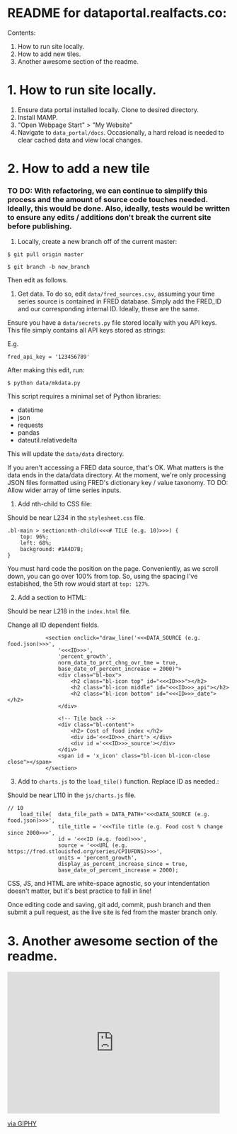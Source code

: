 # README for dataportal.realfacts.co:

Contents:

1. How to run site locally.
2. How to add new tiles.
3. Another awesome section of the readme.

# 1. How to run site locally.

1. Ensure data portal installed locally. Clone to desired directory. 
2. Install MAMP. 
3. "Open Webpage Start" > "My Website" 
4. Navigate to `data_portal/docs`. Occasionally, a hard reload is needed to clear cached data and view local changes.

# 2. How to add a new tile

### TO DO: With refactoring, we can continue to simplify this process and the amount of source code touches needed. Ideally, this would be done. Also, ideally, tests would be written to ensure any edits / additions don't break the current site before publishing. 

1. Locally, create a new branch off of the current master:

`$ git pull origin master`

`$ git branch -b new_branch`

Then edit as follows.

1. Get data. To do so, edit `data/fred_sources.csv`, assuming your time series source is contained in FRED database. Simply add the FRED_ID and our corresponding internal ID. Ideally, these are the same. 

Ensure you have a `data/secrets.py` file stored locally with you API keys. This file simply contains all API keys stored as strings:

E.g.

`fred_api_key = '123456789'`

After making this edit, run:

`$ python data/mkdata.py` 

This script requires a minimal set of Python libraries:

* datetime
* json
* requests
* pandas
* dateutil.relativedelta


This will update the `data/data` directory. 

If you aren't accessing a FRED data source, that's OK. What matters is the data ends in the data/data directory. At the moment, we're only processing JSON files formatted using FRED's dictionary key / value taxonomy. TO DO: Allow wider array of time series inputs.

1. Add nth-child to CSS file:

Should be near L234 in the `stylesheet.css` file.

```
.bl-main > section:nth-child(<<<# TILE (e.g. 10)>>>) {
	top: 96%;
	left: 68%;
	background: #1A4D7B;
}
```

You must hard code the position on the page. Conveniently, as we scroll down, you can go over 100% from top. So, using the spacing I've estabished, the 5th row would start at `top: 127%`.

2. Add a section to HTML:

Should be near L218 in the `index.html` file.

Change all ID dependent fields.

<!-- # TILE -->
				<section onclick="draw_line('<<<DATA_SOURCE (e.g. food.json)>>>', 
					'<<<ID>>>', 
					'percent_growth',
				    norm_data_to_prct_chng_ovr_tme = true,
					base_date_of_percent_increase = 2000)">
					<div class="bl-box">
						<h2 class="bl-icon top" id="<<<ID>>>"></h2>
						<h2 class="bl-icon middle" id="<<<ID>>>_api"></h2>
						<h2 class="bl-icon bottom" id="<<<ID>>>_date"></h2>
					</div>

					<!-- Tile back -->
					<div class="bl-content">
						<h2> Cost of food index </h2>
						<div id='<<<ID>>>_chart'> </div>
						<div id ='<<<ID>>>_source'></div>
					</div>
					<span id = 'x_icon' class="bl-icon bl-icon-close close"></span>
				</section>
				
3. Add to `charts.js` to the `load_tile()` function. Replace ID as needed.:

Should be near L110 in the `js/charts.js` file.

```
// 10
	load_tile(  data_file_path = DATA_PATH+'<<<DATA_SOURCE (e.g. food.json)>>>',
				tile_title = '<<<Tile title (e.g. Food cost % change since 2000>>>',
				id = '<<<ID (e.g. food)>>>',
				source = '<<<URL (e.g. https://fred.stlouisfed.org/series/CPIUFDNS)>>>',
				units = 'percent_growth',
				display_as_percent_increase_since = true,
				base_date_of_percent_increase = 2000);
```

CSS, JS, and HTML are white-space agnostic, so your intendentation doesn't matter, but it's best practice to fall in line!

Once editing code and saving, git add, commit, push branch and then submit a pull request, as the live site is fed from the master branch only. 

# 3. Another awesome section of the readme.

<iframe src="https://giphy.com/embed/1oKIP5NfWhSGaeWlEP" width="480" height="320" frameBorder="0" class="giphy-embed" allowFullScreen></iframe><p><a href="https://giphy.com/gifs/justin-dog-pma-positive-mental-attitude-1oKIP5NfWhSGaeWlEP">via GIPHY</a></p>


